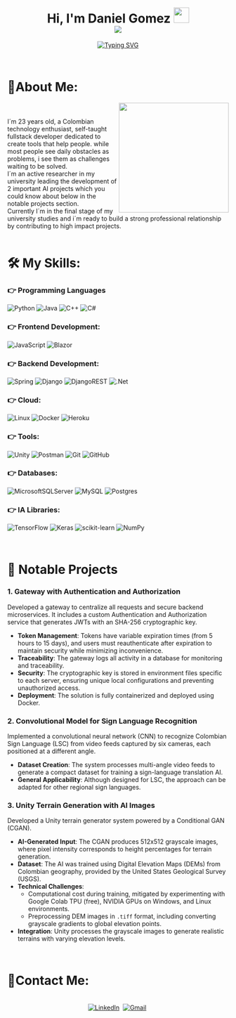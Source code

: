 <h1 align="center">
  <b>Hi, I'm Daniel Gomez </b><img src="https://media.giphy.com/media/hvRJCLFzcasrR4ia7z/giphy.gif" width="35">
  <br>
  <a href="https://visitcount.itsvg.in">
    <img src="https://visitcount.itsvg.in/api?id=Daga321&label=Profile%20Views&color=3&icon=5&pretty=true" />
  </a>
</h1>
<p align="center">
  <a href="https://git.io/typing-svg"><img src="https://readme-typing-svg.demolab.com?font=Calibri&duration=3000&pause=1000&color=20C563&center=true&vCenter=true&width=500&lines=Challenge+fanatic%2C;Self-taught+FullStack+developer%2C;In+love+with+learning+new+things+every+day." alt="Typing SVG" /></a>
</p>

<br/>

# 💫About Me:
<picture> <img align="right" src="https://github.com/7oSkaaa/7oSkaaa/blob/main/Images/Right_Side.gif?raw=true" width = 250px></picture>
<br><br>
I´m 23 years old, a Colombian technology enthusiast, self-taught fullstack developer dedicated to create tools that help people. while most people see daily obstacles as problems, i see them as challenges waiting to be solved.<br/>
I´m an active researcher in my university leading the development of 2 important AI projects which you could know about below in the notable projects section.<br/>
Currently I´m in the final stage of my university studies and i´m ready to build a strong  professional relationship by contributing to high impact projects.
<br><br>

# 🛠️ My Skills:

### 👉 Programming Languages

![Python](https://img.shields.io/badge/python-3670A0?style=for-the-badge&logo=python&logoColor=ffdd54)
![Java](https://img.shields.io/badge/java-%23ED8B00.svg?style=for-the-badge&logo=openjdk&logoColor=white)
![C++](https://img.shields.io/badge/c++-%2300599C.svg?style=for-the-badge&logo=c%2B%2B&logoColor=white)
![C#](https://img.shields.io/badge/c%23-%23239120.svg?style=for-the-badge&logo=csharp&logoColor=white)

### 👉 Frontend Development:<br>
![JavaScript](https://img.shields.io/badge/javascript-%23323330.svg?style=for-the-badge&logo=javascript&logoColor=%23F7DF1E)
![Blazor](https://img.shields.io/badge/blazor-%235C2D91.svg?style=for-the-badge&logo=blazor&logoColor=white)

### 👉 Backend Development:
![Spring](https://img.shields.io/badge/spring-%236DB33F.svg?style=for-the-badge&logo=spring&logoColor=white)
	![Django](https://img.shields.io/badge/django-%23092E20.svg?style=for-the-badge&logo=django&logoColor=white)
![DjangoREST](https://img.shields.io/badge/DJANGO-REST-ff1709?style=for-the-badge&logo=django&logoColor=white&color=ff1709&labelColor=gray)
![.Net](https://img.shields.io/badge/.NET-5C2D91?style=for-the-badge&logo=.net&logoColor=white)

### 👉 Cloud:
![Linux](https://img.shields.io/badge/Linux-FCC624?style=for-the-badge&logo=linux&logoColor=black)
![Docker](https://img.shields.io/badge/docker-%230db7ed.svg?style=for-the-badge&logo=docker&logoColor=white)
![Heroku](https://img.shields.io/badge/heroku-%23430098.svg?style=for-the-badge&logo=heroku&logoColor=white)

### 👉 Tools:
![Unity](https://img.shields.io/badge/unity-%23000000.svg?style=for-the-badge&logo=unity&logoColor=white)
![Postman](https://img.shields.io/badge/Postman-FF6C37?style=for-the-badge&logo=postman&logoColor=white)
![Git](https://img.shields.io/badge/git-%23F05033.svg?style=for-the-badge&logo=git&logoColor=white)
![GitHub](https://img.shields.io/badge/github-%23121011.svg?style=for-the-badge&logo=github&logoColor=white)

### 👉 Databases:
![MicrosoftSQLServer](https://img.shields.io/badge/Microsoft%20SQL%20Server-CC2927?style=for-the-badge&logo=microsoft%20sql%20server&logoColor=white)
![MySQL](https://img.shields.io/badge/mysql-4479A1.svg?style=for-the-badge&logo=mysql&logoColor=white)
![Postgres](https://img.shields.io/badge/postgres-%23316192.svg?style=for-the-badge&logo=postgresql&logoColor=white)

### 👉 IA Libraries:
![TensorFlow](https://img.shields.io/badge/TensorFlow-%23FF6F00.svg?style=for-the-badge&logo=TensorFlow&logoColor=white)
![Keras](https://img.shields.io/badge/Keras-%23D00000.svg?style=for-the-badge&logo=Keras&logoColor=white)
![scikit-learn](https://img.shields.io/badge/scikit--learn-%23F7931E.svg?style=for-the-badge&logo=scikit-learn&logoColor=white)
![NumPy](https://img.shields.io/badge/numpy-%23013243.svg?style=for-the-badge&logo=numpy&logoColor=white)

<br/>

# 📂 Notable Projects  

### 1. **Gateway with Authentication and Authorization**  
Developed a gateway to centralize all requests and secure backend microservices. It includes a custom Authentication and Authorization service that generates JWTs with an SHA-256 cryptographic key.  
- **Token Management**: Tokens have variable expiration times (from 5 hours to 15 days), and users must reauthenticate after expiration to maintain security while minimizing inconvenience.  
- **Traceability**: The gateway logs all activity in a database for monitoring and traceability.  
- **Security**: The cryptographic key is stored in environment files specific to each server, ensuring unique local configurations and preventing unauthorized access.  
- **Deployment**: The solution is fully containerized and deployed using Docker.  

### 2. **Convolutional Model for Sign Language Recognition**  
Implemented a convolutional neural network (CNN) to recognize Colombian Sign Language (LSC) from video feeds captured by six cameras, each positioned at a different angle.  
- **Dataset Creation**: The system processes multi-angle video feeds to generate a compact dataset for training a sign-language translation AI.  
- **General Applicability**: Although designed for LSC, the approach can be adapted for other regional sign languages.  

### 3. **Unity Terrain Generation with AI Images**  
Developed a Unity terrain generator system powered by a Conditional GAN (CGAN).  
- **AI-Generated Input**: The CGAN produces 512x512 grayscale images, where pixel intensity corresponds to height percentages for terrain generation.  
- **Dataset**: The AI was trained using Digital Elevation Maps (DEMs) from Colombian geography, provided by the United States Geological Survey (USGS).  
- **Technical Challenges**:  
  - Computational cost during training, mitigated by experimenting with Google Colab TPU (free), NVIDIA GPUs on Windows, and Linux environments.  
  - Preprocessing DEM images in `.tiff` format, including converting grayscale gradients to global elevation points.  
- **Integration**: Unity processes the grayscale images to generate realistic terrains with varying elevation levels.

<br/>

#  🤝Contact Me:

<p align="center">
<br>
<a href="https://www.linkedin.com/in/daga3211/"><img  alt="LinkedIn" src="https://img.shields.io/badge/linkedin-%230077B5.svg?&style=for-the-badge&logo=linkedin&logoColor=white"/></a>&nbsp;
<a href="mailto:daga70414@gmail.com?subject=Hey, i wanna talk about a bussynes"><img  alt="Gmail" src="https://img.shields.io/badge/gmail-%23D14836.svg?&style=for-the-badge&logo=gmail&logoColor=white"/></a>&nbsp;
<!-- <a href="https://github.com/Daga321"><img alt="GitHub" src="https://img.shields.io/badge/GitHub-100000?style=for-the-badge&logo=github&logoColor=white"></a> -->
</p>
